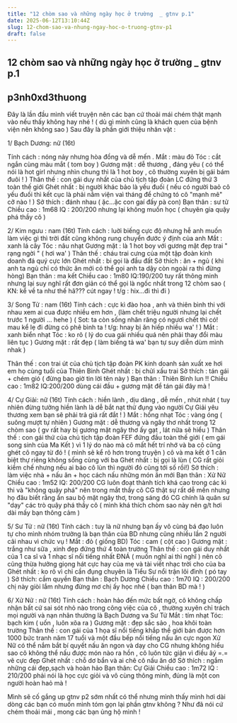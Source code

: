 ```yaml
---
title: "12 chòm sao và những ngày học ở trường  _ gtnv p.1"
date: 2025-06-12T13:10:44Z
slug: 12-chom-sao-va-nhung-ngay-hoc-o-truong-gtnv-p1
draft: false
---
```


## 12 chòm sao và những ngày học ở trường  _ gtnv p.1

## p3nh0xd3thuong

Đây là lần đầu mình viết truyện nên các bạn cứ thoải mái chém thật mạnh vào nếu thấy không hay nhé ! ( dù gì mình cũng là khách quen của bệnh viện nên không sao  )
​Sau đây là phần giới thiệu nhân vật :
 
1/ Bạch Dương: nữ (16t)
 
Tính cách : nóng nảy nhưng hòa đồng và dễ mến .
Mắt : màu đỏ 
Tóc : cắt ngắn cùng màu mắt ( tom boy )
Gương mặt : dễ thương , đáng yêu ( có thể nói là hot girl nhưng nhìn chung thì là 1 hot boy , cô thường xuyên bị gái bám đuôi ! )
Thân thế : con gái duy nhất của chủ tịch tập đoàn LC đứng thứ 3 toàn thế giới 
Ghét nhất : bị người khác bảo là yếu đuối ( nếu có người baỏ cô yếu đuối thì kết cục là phải nằm viện vaì tháng để chứng tó cô "mạnh mẽ" cỡ nào ! ) 
Sở thích : đánh nhau ( ặc...ặc con gaí đấy pà con)
Bạn thân : sư tử
Chiều cao : 1m68 
IQ : 200/200 nhưng lại không muốn học ( chuyên gia quậy phá thầy cô )
 
 
2/ Kim ngưu : nam (16t)
Tính cách : luời biếng cực độ nhưng hễ anh muốn làm việc gì thì trời đất cũng không rung chuyển đước ý định của anh 
Mắt : xanh lá cây 
Tóc : nâu nhạt 
Gương mặt : là 1 hot boy với gương mặt đẹp trai " rạng ngời " ( hơi wa' )
Thân thế : cháu trai cưng của một tập đoàn kinh doanh đá quý cực lớn 
Ghét nhất : bi gọi là đầu đất 
Sở thích : ăn + ngủ ( khi anh ta ngủ chỉ có thức ăn mới có thể gọi anh ta dậy còn ngoài ra thì đừng hòng)
Bạn thân : ma kết 
Chiều cao : 1m80
IQ:190/200 tuy rất thông minh nhưng lại suy nghĩ rất đơn giản có thể gọi là ngốc nhất trong 12 chòm sao ( KN: kể về ta như thế hã??? cút ngay ! t/g : hix...đi thì đi )
 
 
3/ Song Tử : nam (16t)
Tính cách : cực kì đào hoa , anh và thiên bình thi với nhau xem ai cua được nhiều em hơn , (làm chết triệu người nhưng lại chết trước 1 người ... hehe ) ( Sot: ta còn sống nhăn răng có ngươi chết thì có! mau kể lẹ đi đừng có phê bình ta ! t/g: hnay bị ăn hiếp nhiều wa' ! )
Mắt : xanh biển nhạt
Tóc : ko rõ ( lý do cua gái nhiều quá nên phải thay đổi màu liên tục )
Gương mặt : rất đẹp ( làm biếng tả wa' bạn tự suy diễn dùm mình nhak )
 
Thân thế : con trai út của chủ tịch tập đoàn PK kinh doanh sản xuất xe hơi em họ cùng tuổi của Thiên Binh
Ghét nhất : bị chửi xấu trai 
Sở thích : tán gái + chém gió ( đừng bao giờ tin lời tên này )
Bạn thân : Thiên Bình lun !!
Chiều cao : 1m82
IQ:200/200 dùng cái đầu + gương mặt để tán gái đây mà !
 
 
4/ Cự Giải: nữ (16t)
Tính cách : hiền lành , dịu dàng , dễ mến , nhút nhát ( tuy nhiên đừng tưởng hiền lành là dễ bắt nạt thử đụng vào người Cự Giải yêu thương xem bạn sẽ phải trả giá rất đắt ! )
Mắt : hồng nhạt 
Tóc : vàng óng ( suông mượt tự nhiên ) 
Gương mặt : dễ thương và ngây thơ nhất trong 12 chòm sao ( gv rất hay bị gương mặt ngây thơ ấy gạt , lát nữa sẽ hiểu )
Thân thế : con gái thứ của chủ tịch tập đoàn FEF đứng đầu toàn thế giới ( em gái song sinh của Ma Kết ) vì 1 lý do nào mà cô mất hết trí nhớ và ba cô cũng ghét cô ngay từ đó ! ( mình sẽ kể rõ hơn trong truyện ) cô và ma kết ở 1 căn biệt thự riêng không sống cùng với ba
Ghét nhất : bị gọi là lùn ( CG rất giỏi kiềm chế nhưng nếu ai bảo cô lùn thì người đó cũng tới số rồi!)
Sở thích : làm việc nhà + nấu ăn + học cách nấu những món ăn mới
Bạn thân : Xử Nữ 
Chiều cao : 1m52 
IQ: 200/200 CG luôn đoạt thành tích khá cao trong các kì thi và "không quậy phá" nên trong mắt thầy cô CG thật sự rất dễ mến nhưng họ đâu biết rằng ẩn sau bộ mặt ngây thơ, trong sáng đó CG chính là quân sư "dạy" các trò quậy phá thầy cô ( mình khá thích chòm sao này nên g/t hơi dài mấy bạn thông cảm )
 
 
5/ Sư Tử : nữ (16t)
Tính cách : tuy là nữ nhưng bạn ấy vô cùng bá đạo luôn tự cho mình nhóm trưởng là bạn thân của BD nhưng cũng nhiều lần 2 người cãi nhau vì chức vụ !
Mắt : đỏ ( giống BD)
Tóc : cam ( cột cao )
Gương mặt : trắng như sữa , xinh đẹp đứng thứ 4 toàn trường 
Thân thế : con gái duy nhất của 1 ca sĩ và 1 nhạc sĩ nổi tiếng nhất ĐNÁ ( muốn nghĩ ai thì nghĩ ) nên cô cũng thừa hưởng giọng hát cực hay của mẹ và tài viết nhạc trời cho của ba 
Ghét nhất : ko rõ vì chỉ cần đụng chuyên là Tiểu Sư nổi trận lôi đình ( pó tay )
Sở thích: cầm quyền 
Bạn thân : Bạch Dương
Chiều cao : 1m70
IQ : 200/200 chị này giòi lắm nhưng đừng mơ chị ấy học nhé ( bạn thân BD mà ! )
 
 
6/ Xử Nữ : nữ (16t)
Tính cách : hoàn hảo đến mức bất ngờ, cô không chấp nhận bất cứ sai sót nhỏ nào trong công việc của cô , thường xuyên chỉ trách mọi người và nạn nhân thường là Bạch Dương va Sư Tử 
Mắt : tím nhạt
Tóc: bạch kim ( uốn , luôn xõa ra )
Gương mặt : đẹp sắc sảo , hoa khôi toàn trường 
Thân thế : con gái của 1 họa sĩ nổi tiếng khắp thế giới bán được hơn 1000 bức tranh năm 17 tuổi và một đầu bếp nổi tiếng nấu ăn cực ngon Xử Nữ có thể nắm bắt bí quyết nấu ăn ngon và dạy cho CG nhưng không hiểu sao cô không thể nấu được món nào ra hồn , cô luôn tức giận vì điều âý =.=
vẽ cực đẹp 
Ghét nhất : chỗ dơ bẩn và ai chê cô nấu ăn dở 
Sở thích : ngắm những cái đẹp,sạch và hoàn hảo 
Bạn thân: Cự Giải
Chiều cao : 1m72
IQ : 210/200 phải nói là học cực giỏi và vô cùng thông minh, đúng là một con người hoàn haỏ mà ! 
 
Mình sẽ cố gắng up gtnv p2 sớm nhất có thể nhưng mình thấy mình hơi dài dòng các bạn có muốn mình tóm gọn lại phần gtnv không ? Như đã nói cứ chém thoải mái , mong các bạn ủng hộ mình !
 
 ​